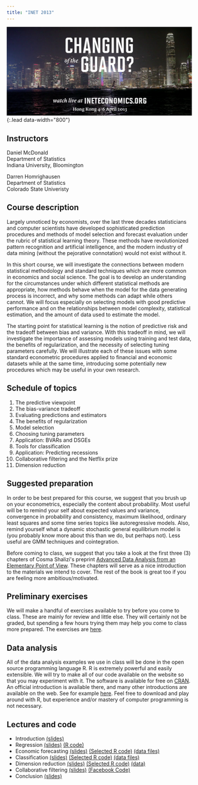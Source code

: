 ```yaml
---
title: "INET 2013"
---
```


![](/assets/teaching/inet2013/inetlogo2013.png){:.lead data-width="800"}




## Instructors
Daniel McDonald  
Department of Statistics  
Indiana University, Bloomington  

Darren Homrighausen  
Department of Statistics  
Colorado State Univeristy  


## Course description


Largely unnoticed by economists, over the last three decades
statisticians and computer scientists have developed sophisticated
prediction procedures and methods of model selection and forecast
evaluation under the rubric of statistical learning theory. These
methods have revolutionized pattern recognition and artificial
intelligence, and the modern industry of data mining (without the
pejorative connotation) would not exist without it.

In this short course, we will investigate the connections between
modern statistical methodology and standard techniques which are more
common in economics and social science. The goal is to develop an
understanding for the circumstances under which different statistical
methods are appropriate, how methods behave when the model for the
data generating process is incorrect, and why some methods can adapt
while others cannot. We will focus especially on selecting models with
good predictive performance and on the relationships between model
complexity, statistical estimation, and the amount of data used to
estimate the model.

The starting point for statistical learning is the notion of
predictive risk and the tradeoff between bias and variance. With this
tradeoff in mind, we will investigate the importance of assessing
models using training and test data, the benefits of regularization,
and the necessity of selecting tuning parameters carefully. We will
illustrate each of these issues with some standard econometric
procedures applied to financial and economic datasets while at the
same time, introducing some potentially new procedures which may be
useful in your own research.


## Schedule of topics


1. The predictive viewpoint
2. The bias-variance tradeoff
3. Evaluating predictions and estimators
4. The benefits of regularization
4. Model selection
5. Choosing tuning parameters
6. Application: BVARs and DSGEs
7. Tools for classification
9. Application: Predicting recessions
9. Collaborative filtering and the Netflix prize
1. Dimension reduction


## Suggested preparation

In order to be best prepared for this course, we suggest that you
brush up on your econometrics, especially the content about
probability. Most useful will be to remind your self about expected
values and variance, convergence in probability and consistency,
maximum likelihood, ordinary least squares and some time series topics
like autoregressive models. Also, remind yourself what a dynamic
stochastic general equilibrium model is (you probably know more about
this than we do, but perhaps not). Less useful are GMM techniques and
cointegration.

Before coming to class, we suggest that you take a look at the first
three (3) chapters of Cosma Shalizi's preprint 
[Advanced Data Analysis from an Elementary Point of View](http://www.stat.cmu.edu/~cshalizi/ADAfaEPoV/).
These chapters will serve as a nice introduction to the materials we intend to
cover. The rest of the book is great too if you are feeling more
ambitious/motivated.


## Preliminary exercises

We will make a handful of exercises available to try before you come
to class. These are mainly for review and little else. They will
certainly not be graded, but spending a few hours trying them may help
you come to class more prepared. The exercises are [here](/assets/teaching/inet2013/prelimQuestions.pdf).

## Data analysis

All of the data analysis examples we use in class will be done in the
open source programming language R. R is extremely
powerful and easily extensible. We will try to make all of our code
available on the website so that you may experiment with it. The
software is available for free on [CRAN](http://cran.r-project.org/). An
official introduction is available there, and many other introductions
are available on the web. See for example [here](/code-links.html). Feel free to download and play around with
R, but experience and/or mastery of computer programming is not
necessary.

## Lectures and code

* Introduction [(slides)](/assets/teaching/inet2013/inet2013intro.pdf)
* Regression [(slides)](/assets/teaching/inet2013/inet2013regression.pdf) [(R code)](/assets/teaching/inet2013/regression.R)
* Economic forecasting [(slides)](/assets/teaching/inet2013/inet2013econfcast.pdf) [(Selected R code)](/assets/teaching/inet2013/econfcast.R) [(data files)](/assets/teaching/inet2013/econfcast.zip)
* Classification [(slides)](/assets/teaching/inet2013/inet2013classification.pdf) [(Selected R code)](/assets/teaching/inet2013/classification.R) [(data files)](/assets/teaching/inet2013/classification.zip)
* Dimension reduction [(slides)](/assets/teaching/inet2013/inet2013moremethods.pdf) [(Selected R code)](/assets/teaching/inet2013/embeddings.R) [(data)](/assets/teaching/inet2013/nci.data)
* Collaborative filtering [(slides)](/assets/teaching/inet2013/inet2013cftemp.pdf) [(Facebook Code)](/assets/teaching/inet2013/facebook.R)
* Conclusion [(slides)](/assets/teaching/inet2013/inet2013conclusion.pdf)
